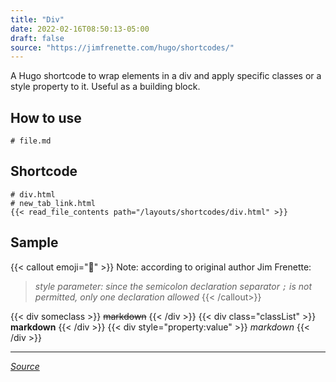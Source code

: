 ```yaml
---
title: "Div"
date: 2022-02-16T08:50:13-05:00
draft: false
source: "https://jimfrenette.com/hugo/shortcodes/"
---
```


A Hugo shortcode to wrap elements in a div and apply specific classes or a style property to it. Useful as a building block.

## How to use

```
# file.md

```

## Shortcode

```
# div.html
# new_tab_link.html
{{< read_file_contents path="/layouts/shortcodes/div.html" >}}
```

## Sample

{{< callout emoji="💁" >}}
Note: according to original author Jim Frenette:
> _style parameter: since the semicolon declaration separator `;` is not permitted, only one declaration allowed_
{{< /callout>}}

{{< div someclass >}} ~~markdown~~ {{< /div >}}
{{< div class="classList" >}} **markdown** {{< /div >}}
{{< div style="property:value" >}} _markdown_ {{< /div >}}

---
_[Source](https://jimfrenette.com/hugo/shortcodes/)_
